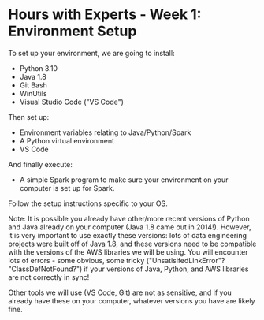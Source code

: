 # Hours with Experts - Week 1: Environment Setup

To set up your environment, we are going to install:

* Python 3.10
* Java 1.8
* Git Bash
* WinUtils
* Visual Studio Code ("VS Code")

Then set up:

* Environment variables relating to Java/Python/Spark
* A Python virtual environment
* VS Code

And finally execute:

* A  simple Spark program to make sure your environment on your computer is set up for Spark.

Follow the setup instructions specific to your OS.

Note: It is possible you already have other/more recent versions of Python and Java already on your computer (Java 1.8 came out in 2014!). However, it is very important to use exactly these versions: lots of data engineering projects were built off of Java 1.8, and these versions need to be compatible with the versions of the AWS libraries we will be using. You will encounter lots of errors - some obvious, some tricky ("UnsatisifedLinkError"? "ClassDefNotFound?") if your versions of Java, Python, and AWS libraries are not correctly in sync!

Other tools we will use (VS Code, Git) are not as sensitive, and if you already have these on your computer, whatever versions you have are likely fine.